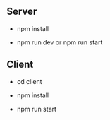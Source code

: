 ## Server

- npm install

- npm run dev or npm run start

## Client

- cd client

- npm install

- npm run start
